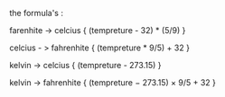 the formula's : 

farenhite -> celcius {
    (tempreture - 32) * (5/9)
}

celcius - > fahrenhite {
    (tempreture  * 9/5) + 32 
}

kelvin -> celcius {
    (tempreture - 273.15)
}

kelvin -> fahrenhite {
    (tempreture − 273.15) × 9/5 + 32
}
